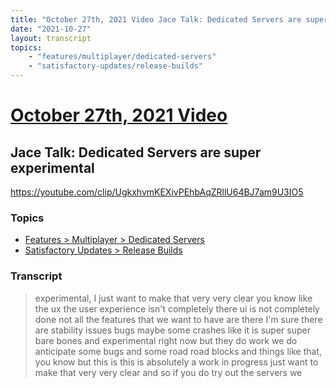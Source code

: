 ```yaml
---
title: "October 27th, 2021 Video Jace Talk: Dedicated Servers are super experimental"
date: "2021-10-27"
layout: transcript
topics:
    - "features/multiplayer/dedicated-servers"
    - "satisfactory-updates/release-builds"
---
```

# [October 27th, 2021 Video](../2021-10-27.md)
## Jace Talk: Dedicated Servers are super experimental
https://youtube.com/clip/UgkxhvmKEXivPEhbAqZRllU64BJ7am9U3IO5

### Topics
* [Features > Multiplayer > Dedicated Servers](../topics/features/multiplayer/dedicated-servers.md)
* [Satisfactory Updates > Release Builds](../topics/satisfactory-updates/release-builds.md)

### Transcript

> experimental, I just want to make that very very clear you know like the ux the user experience isn't completely there ui is not completely done not all the features that we want to have are there I'm sure there are stability issues bugs maybe some crashes like it is super super bare bones and experimental right now but they do work we do anticipate some bugs and some road road blocks and things like that, you know but this is this is absolutely a work in progress just want to make that very very clear and so if you do try out the servers we
